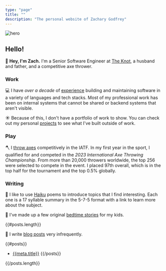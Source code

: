 ```yaml
---
type: "page"
title: ""
description: "The personal website of Zachary Godfrey"
---
```


![hero](data:image/png;base64,{{>hero}})

## Hello!

:wave: **Hey, I'm Zach.** I'm a Senior Software Engineer at [The Knot](https://theknot.com), a husband and father, and a competitive axe thrower.

### Work

:computer: I have *over a decade* of [experience](/work) building and maintaining software in a variety of languages and tech stacks. Most of my professional work has been on internal systems that cannot be shared or backend systems that aren't visible.

:sunny: Because of this, I don't have a portfolio of work to show. You can check out my personal [projects](/projects) to see what I've built outside of work.

### Play

:axe: I [throw axes](https://axescores.com/player/1207260) competitively in the IATF. In my first year in the sport, I qualified for and competed in the *2023 International Axe Throwing Championship*. From more than 20,000 throwers worldwide, the top 256 were selected to compete in the event. I placed 97th overall, which is in the top half for the tournament and the top 0.5% globally.

### Writing

:thought_balloon: I like to use [Haiku](/haiku) poems to introduce topics that I find interesting. Each one is a 17 syllable summary in the 5-7-5 format with a link to learn more about the subject.

:teddy_bear: I've made up a few original [bedtime stories](/bedtime-stories) for my kids.

{{#posts.length}}

:speech_balloon: I write [blog posts](/blog) very infrequently.

{{#posts}}
- [{{meta.title}}](/{{{uri}}})
{{/posts}}

{{/posts.length}}
